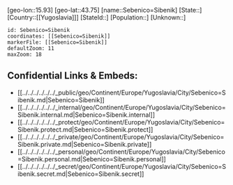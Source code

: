 ﻿---
location: [43.75,15.93]
mapzoom: [7,12] 
mapmarker: city 
type: City
tags:
- geo/City


SpocWebEntityId: 34158
isDeleted: false
confidential: public

---
[geo-lon::15.93]
[geo-lat::43.75]
[name::Sebenico=Sibenik]
[State::]
[Country::[[Yugoslavia]]]
[StateId::]
[Population::]
[Unknown::]


```leaflet
id: Sebenico=Sibenik
coordinates: [[Sebenico=Sibenik]]
markerFile: [[Sebenico=Sibenik]]
defaultZoom: 11 
maxZoom: 18
```


## Confidential Links & Embeds: 
- [[../../../../../../_public/geo/Continent/Europe/Yugoslavia/City/Sebenico=Sibenik.md|Sebenico=Sibenik]] 
- [[../../../../../../_internal/geo/Continent/Europe/Yugoslavia/City/Sebenico=Sibenik.internal.md|Sebenico=Sibenik.internal]] 
- [[../../../../../../_protect/geo/Continent/Europe/Yugoslavia/City/Sebenico=Sibenik.protect.md|Sebenico=Sibenik.protect]] 
- [[../../../../../../_private/geo/Continent/Europe/Yugoslavia/City/Sebenico=Sibenik.private.md|Sebenico=Sibenik.private]] 
- [[../../../../../../_personal/geo/Continent/Europe/Yugoslavia/City/Sebenico=Sibenik.personal.md|Sebenico=Sibenik.personal]] 
- [[../../../../../../_secret/geo/Continent/Europe/Yugoslavia/City/Sebenico=Sibenik.secret.md|Sebenico=Sibenik.secret]] 
